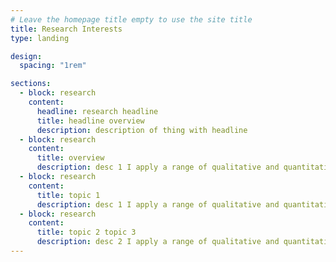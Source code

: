 ```yaml
---
# Leave the homepage title empty to use the site title
title: Research Interests
type: landing

design:
  spacing: "1rem"

sections:
  - block: research
    content:
      headline: research headline
      title: headline overview
      description: description of thing with headline
  - block: research
    content:
      title: overview
      description: desc 1 I apply a range of qualitative and quantitative methods to comprehensively investigate the role of science and technology in the economy. Please reach out to collaborate 😃Use this area to speak to your mission. I'm a research scientist in the Moonshot team at DeepMind. I blog about machine learning, deep learning, and moonshots.
  - block: research
    content:
      title: topic 1
      description: desc 1 I apply a range of qualitative and quantitative methods to comprehensively investigate the role of science and technology in the economy. Please reach out to collaborate 😃Use this area to speak to your mission. I'm a research scientist in the Moonshot team at DeepMind. I blog about machine learning, deep learning, and moonshots.
  - block: research
    content:
      title: topic 2 topic 3
      description: desc 2 I apply a range of qualitative and quantitative methods to comprehensively investigate the role of science and technology in the economy. Please reach out to collaborate 😃Use this area to speak to your mission. I'm a research scientist in the Moonshot team at DeepMind. I blog about machine learning, deep learning, and moonshots.
---
```

